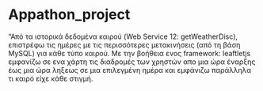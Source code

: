 # Appathon_project
“Από τα ιστορικά δεδομένα καιρού (Web Service 12: getWeatherDisc), επιστρέφω τις ημέρες με τις περισσότερες μετακινήσεις 
(από τη βάση MySQL) για κάθε τύπο καιρού. Με την βοήθεια ενος framework: leaftletjs εμφανίζω  σε ενα χάρτη τις διαδρομές 
των χρηστών απο μια ώρα έναρξης έως μια ώρα ληξεως σε μια επιλεγμένη ημέρα και εμφάνιζω παράλληλα τι καιρό είχε κάθε στιγμή.
